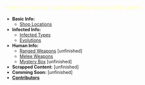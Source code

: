 <div style="font-size:120%;">
  <p><span style="color:rgb(255,255,180);">Here you can learn about anything we put in the game!</span></p>
</div>


- **Basic Info:**
    - [Shop Locations](<h-shops>)
- **Infected Info:**
    - [Infected Types](<infected-types>)
    - [Evolutions](<evos>)
- **Human Info:**
    - [Ranged Weapons](<ranged>) [unfinished]
    - [Melee Weapons](<melee>)
    - [Mystery Box](<mystery>) [unfinished]
- **Scrapped Content:** [unfinished]
- **Comming Soon:** [unfinished]
- [**Contributors**](<donors>)